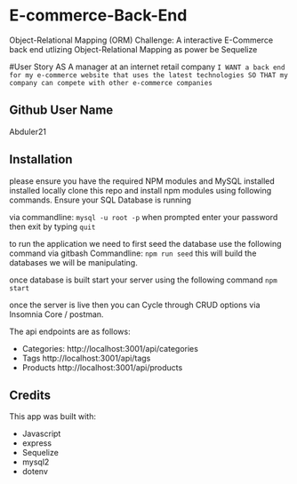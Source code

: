 # E-commerce-Back-End
Object-Relational Mapping (ORM) Challenge: A interactive E-Commerce back end utlizing Object-Relational Mapping as power be Sequelize


#User Story
AS A manager at an internet retail company
`I WANT a back end for my e-commerce website that uses the latest technologies
SO THAT my company can compete with other e-commerce companies`

## Github User Name
Abduler21

## Installation
please ensure you have the required NPM modules and MySQL installed installed locally 
clone this repo and install npm modules using following commands. 
Ensure your SQL Database is running 

via commandline:
`mysql -u root -p` 
when prompted enter your password 
then exit by typing 
`quit`

to run the application we need to first seed the database use the following command via gitbash Commandline:
`npm run seed`
this will build the databases we will be manipulating. 

once database is built start your server using the following command 
`npm start`  

once the server is live then you can Cycle through CRUD options via Insomnia Core / postman. 

The api endpoints are as follows:
* Categories:
http://localhost:3001/api/categories
* Tags
http://localhost:3001/api/tags
* Products 
http://localhost:3001/api/products 




## Credits
This app was built with:
* Javascript 
* express 
* Sequelize
* mysql2 
* dotenv



